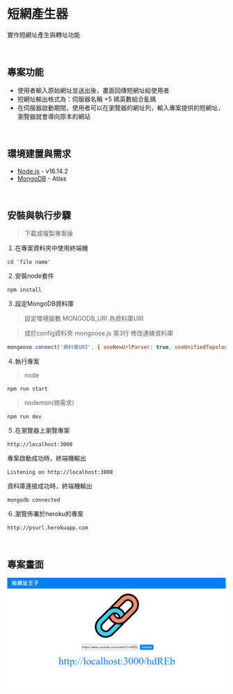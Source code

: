 # **短網產生器**

實作短網址產生與轉址功能

&nbsp;
## **專案功能**

* 使用者輸入原始網址並送出後，畫面回傳短網址給使用者
* 短網址輸出格式為：伺服器名稱 +5 碼英數組合亂碼
* 在伺服器啟動期間，使用者可以在瀏覽器的網址列，輸入專案提供的短網址，瀏覽器就會導向原本的網站

&nbsp;
## **環境建置與需求**

* [Node.js](https://nodejs.org/en/) - v16.14.2
* [MongoDB](https://www.mongodb.com/zh-cn/cloud/atlas/efficiency) - Atlas


&nbsp;
## **安裝與執行步驟**

> 下載或複製專案後

１.在專案資料夾中使用終端機

```properties
cd 'file name'
```

２.安裝node套件

```properties
npm install
```

３.設定MongoDB資料庫
> 設定環境變數 MONGODB_URI 為資料庫URI

> 或於config資料夾 mongoose.js 第3行 修改連線資料庫
```js
mongoose.connect('資料庫URI', { useNewUrlParser: true, useUnifiedTopology: true })
```

４.執行專案
> node
```properties
npm run start
```

> nodemon(視需求)

```properties
npm run dev
```

５.在瀏覽器上瀏覽專案

```
http://localhost:3000
```

專案啟動成功時，終端機輸出
```
Listening on http://localhost:3000
```
資料庫連接成功時，終端機輸出
```
mongodb connected
```

６.瀏覽佈署於heroku的專案
```
http://psurl.herokuapp.com
```

&nbsp;
## **專案畫面**

![專案畫面](./public/img/short_url.png)
